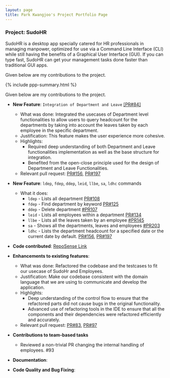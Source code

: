 ```yaml
---
layout: page
title: Park Kwangjoo's Project Portfolio Page
---
```


### Project: SudoHR

SudoHR is a desktop app specially catered for HR professionals in managing manpower,
optimized for use via a Command Line Interface (CLI) while still
having the benefits of a Graphical User Interface (GUI).
If you can type fast, SudoHR can get your
management tasks done faster than traditional GUI apps.

Given below are my contributions to the project.

{% include ppp-summary.html %}

Given below are my contributions to the project.

- **New Feature**: `Integration of Department and Leave` [[PR#84]](https://github.com/AY2223S2-CS2103T-T17-2/tp/pull/84)

  - What was done: Integrated the usecases of Department level functionalities to allow users to query headcount for the departments by taking into account the leaves taken by each employee in the specific department.
  - Justification: This feature makes the user experience more cohesive.
  - Highlights:
    - Required deep understanding of both Department and Leave functionalities implementation as well as the base structure for integration.
    - Benefited from the open-close principle used for the design of Department and Leave Functionalities.
  - Relevant pull request: [PR#156](https://github.com/AY2223S2-CS2103T-T17-2/tp/pull/156), [PR#197](https://github.com/AY2223S2-CS2103T-T17-2/tp/pull/197)

- **New Feature**: `ldep`, `fdep`, `ddep`, `leid`, `llbe`, `sa`, `ldhc` commands

  - What it does:
    - `ldep` - Lists all department [PR#108](https://github.com/AY2223S2-CS2103T-T17-2/tp/pull/108)
    - `fdep` - Find department by keyword [PR#125](https://github.com/AY2223S2-CS2103T-T17-2/tp/pull/125)
    - `ddep` - Delete department [#PR107](https://github.com/AY2223S2-CS2103T-T17-2/tp/pull/107)
    - `leid` - Lists all employees within a department [PR#134](https://github.com/AY2223S2-CS2103T-T17-2/tp/pull/134)
    - `llbe` - Lists all the leaves taken by an employee [#PR145](https://github.com/AY2223S2-CS2103T-T17-2/tp/pull/145)
    - `sa` - Shows all the departments, leaves and employees [#PR203](https://github.com/AY2223S2-CS2103T-T17-2/tp/pull/203)
    - `ldhc` - Lists the department headcount for a specified date or the current date by default. [PR#156](https://github.com/AY2223S2-CS2103T-T17-2/tp/pull/156), [PR#197](https://github.com/AY2223S2-CS2103T-T17-2/tp/pull/197)

- **Code contributed**: [RepoSense Link](https://nus-cs2103-ay2223s2.github.io/tp-dashboard/?search=&sort=groupTitle&sortWithin=title&timeframe=commit&mergegroup=&groupSelect=groupByRepos&breakdown=true&checkedFileTypes=docs~functional-code~test-code~other&since=2023-02-17&tabOpen=true&tabType=authorship&tabAuthor=pkwangjoo&tabRepo=AY2223S2-CS2103T-T17-2%2Ftp%5Bmaster%5D&authorshipIsMergeGroup=false&authorshipFileTypes=docs~functional-code~test-code~other&authorshipIsBinaryFileTypeChecked=false&authorshipIsIgnoredFilesChecked=false)
- **Enhancements to existing features**:

  - What was done: Refactored the codebase and the testcases to fit our usecase of SudoHr and Employees.
  - Justification: Make our codebase consistent with the domain language that we are using to communicate and develop the application.
  - Highlights:
    - Deep understanding of the control flow to ensure that the refactored parts did not cause bugs in the original functionality.
    - Advanced use of refactoring tools in the IDE to ensure that all the components and their dependencies were refactored efficiently and accurately.
  - Relevant pull request: [PR#83](https://github.com/AY2223S2-CS2103T-T17-2/tp/pull/83), [PR#97](https://github.com/AY2223S2-CS2103T-T17-2/tp/pull/97)

- **Contributions to team-based tasks**

  - Reviewed a non-trivial PR changing the internal handling of employees. #93

- **Documentation**:

- **Code Quality and Bug Fixing**:
